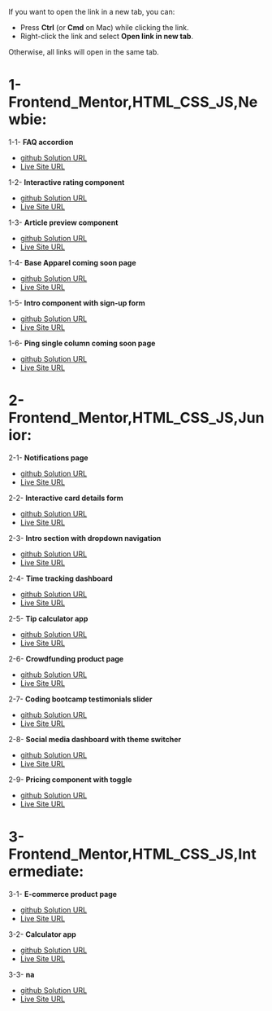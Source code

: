 If you want to open the link in a new tab, you can:

- Press **Ctrl** (or **Cmd** on Mac) while clicking the link.
- Right-click the link and select **Open link in new tab**.

Otherwise, all links will open in the same tab.

# 1- Frontend_Mentor,HTML_CSS_JS,Newbie:

1-1- **FAQ accordion**

- <a href="https://github.com/olahasan/HTML_CSS_AND_J.S_Frontend-Mentor_NEWBIE-FAQ-Accordion-Card" target="_blank">github Solution URL</a>
- <a href="https://olahasan.github.io/HTML_CSS_AND_J.S_Frontend-Mentor_NEWBIE-FAQ-Accordion-Card/" target="_blank">Live Site URL</a>

1-2- **Interactive rating component**

- <a href="https://github.com/olahasan/HTML_CSS_AND_J.S_Frontend-Mentor_NEWBIE-Interactive-rating-component" target="_blank">github Solution URL</a>
- <a href="https://olahasan.github.io/HTML_CSS_AND_J.S_Frontend-Mentor_NEWBIE-Interactive-rating-component/" target="_blank">Live Site URL</a>

1-3- **Article preview component**

- <a href="https://github.com/olahasan/HTML_CSS_AND_J.S_Frontend-Mentor_NEWBIE-Article-preview-component" target="_blank">github Solution URL</a>
- <a href="https://olahasan.github.io/HTML_CSS_AND_J.S_Frontend-Mentor_NEWBIE-Article-preview-component/" target="_blank">Live Site URL</a>

1-4- **Base Apparel coming soon page**

- <a href="https://github.com/olahasan/HTML_CSS_AND_JS_Frontend-Mentor-NEWBIE-Base-Apparel-coming-soon-page" target="_blank">github Solution URL</a>
- <a href="https://olahasan.github.io/HTML_CSS_AND_JS_Frontend-Mentor-NEWBIE-Base-Apparel-coming-soon-page/" target="_blank">Live Site URL</a>

1-5- **Intro component with sign-up form**

- <a href="https://github.com/olahasan/HTML_CSS_AND_J.S_Frontend-Mentor_NEWBIE-Intro-component-with-sign-up-form" target="_blank">github Solution URL</a>
- <a href="https://olahasan.github.io/HTML_CSS_AND_J.S_Frontend-Mentor_NEWBIE-Intro-component-with-sign-up-form/" target="_blank">Live Site URL</a>

1-6- **Ping single column coming soon page**

- <a href="https://github.com/olahasan/HTML_CSS_AND_J.S_Frontend-Mentor_NEWBIE-Ping-coming-soon-page" target="_blank">github Solution URL</a>
- <a href="https://olahasan.github.io/HTML_CSS_AND_J.S_Frontend-Mentor_NEWBIE-Ping-coming-soon-page/" target="_blank">Live Site URL</a>

# 2- Frontend_Mentor,HTML_CSS_JS,Junior:

2-1- **Notifications page**

- <a href="https://github.com/olahasan/HTML_CSS_AND_J.S_Frontend-Mentor_JUNIOR-Notifications-page" target="_blank">github Solution URL</a>
- <a href="https://olahasan.github.io/HTML_CSS_AND_J.S_Frontend-Mentor_JUNIOR-Notifications-page/" target="_blank">Live Site URL</a>

2-2- **Interactive card details form**

- <a href="https://github.com/olahasan/HTML_CSS_AND_J.S_Frontend-Mentor_JUNIOR-Interactive-card-details-form" target="_blank">github Solution URL</a>
- <a href="https://olahasan.github.io/HTML_CSS_AND_J.S_Frontend-Mentor_JUNIOR-Interactive-card-details-form/" target="_blank">Live Site URL</a>

2-3- **Intro section with dropdown navigation**

- <a href="https://github.com/olahasan/HTML_CSS_AND_J.S_frontend-mentor_JUNIOR_intro-section-with-dropdown-navigation-main" target="_blank">github Solution URL</a>
- <a href="https://olahasan.github.io/HTML_CSS_AND_J.S_frontend-mentor_JUNIOR_intro-section-with-dropdown-navigation-main/" target="_blank">Live Site URL</a>

2-4- **Time tracking dashboard**

- <a href="https://github.com/olahasan/HTML_CSS_AND_J.S_Frontend_Mentor_JUNIOR-Time-tracking-dashboard" target="_blank">github Solution URL</a>
- <a href="https://olahasan.github.io/HTML_CSS_AND_J.S_Frontend_Mentor_JUNIOR-Time-tracking-dashboard/" target="_blank">Live Site URL</a>

2-5- **Tip calculator app**

- <a href="https://github.com/olahasan/HTML_CSS_AND_j.s_Frontend-Mentor_JUNIOR-Tip-calculator-app" target="_blank">github Solution URL</a>
- <a href="https://olahasan.github.io/HTML_CSS_AND_j.s_Frontend-Mentor_JUNIOR-Tip-calculator-app/" target="_blank">Live Site URL</a>

2-6- **Crowdfunding product page**

- <a href="https://github.com/olahasan/HTML_CSS_AND_J.S_Frontend-Mentor_JUNIOR-Crowdfunding-product-page" target="_blank">github Solution URL</a>
- <a href="https://olahasan.github.io/HTML_CSS_AND_J.S_Frontend-Mentor_JUNIOR-Crowdfunding-product-page/" target="_blank">Live Site URL</a>

2-7- **Coding bootcamp testimonials slider**

- <a href="https://github.com/olahasan/HTML_CSS_JAND_J.S_Frontend-Mentor_JUNIOR-Coding-Bootcamp-Testimonials-Slider" target="_blank">github Solution URL</a>
- <a href="https://olahasan.github.io/HTML_CSS_JAND_J.S_Frontend-Mentor_JUNIOR-Coding-Bootcamp-Testimonials-Slider/" target="_blank">Live Site URL</a>

2-8- **Social media dashboard with theme switcher**

- <a href="https://github.com/olahasan/HTML_CSS_AND_J.S_Frontend-Mentor_JUNIOR-Social-media-dashboard-with-theme-switcher" target="_blank">github Solution URL</a>
- <a href="https://olahasan.github.io/HTML_CSS_AND_J.S_Frontend-Mentor_JUNIOR-Social-media-dashboard-with-theme-switcher/" target="_blank">Live Site URL</a>

2-9- **Pricing component with toggle**

- <a href="https://github.com/olahasan/HTML_CSS_AND_J.S_Frontend-Mentor_JUNIOR-Pricing-component-with-toggle" target="_blank">github Solution URL</a>
- <a href="https://olahasan.github.io/HTML_CSS_AND_J.S_Frontend-Mentor_JUNIOR-Pricing-component-with-toggle/" target="_blank">Live Site URL</a>


# 3- Frontend_Mentor,HTML_CSS_JS,Intermediate:

3-1- **E-commerce product page**

- <a href="https://github.com/olahasan/HTML_CSS_AND_JS_Frontend-Mentor_INTERMEDIATE-E-commerce-product-page" target="_blank">github Solution URL</a>
- <a href="https://olahasan.github.io/HTML_CSS_AND_JS_Frontend-Mentor_INTERMEDIATE-E-commerce-product-page/" target="_blank">Live Site URL</a>

3-2- **Calculator app**

- <a href="https://github.com/olahasan/HTML_CSS_AND_JS_Frontend-Mentor_INTERMEDIATE-Calculator-app" target="_blank">github Solution URL</a>
- <a href="https://olahasan.github.io/HTML_CSS_AND_JS_Frontend-Mentor_INTERMEDIATE-Calculator-app/" target="_blank">Live Site URL</a>

3-3- **na**

- <a href="" target="_blank">github Solution URL</a>
- <a href="" target="_blank">Live Site URL</a>
